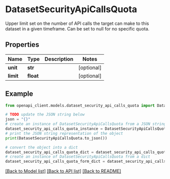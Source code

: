 # DatasetSecurityApiCallsQuota

Upper limit set on the number of API calls the target can make to this dataset in a given timeframe. Can be set to null for no specific quota.

## Properties

Name | Type | Description | Notes
------------ | ------------- | ------------- | -------------
**unit** | **str** |  | [optional] 
**limit** | **float** |  | [optional] 

## Example

```python
from openapi_client.models.dataset_security_api_calls_quota import DatasetSecurityApiCallsQuota

# TODO update the JSON string below
json = "{}"
# create an instance of DatasetSecurityApiCallsQuota from a JSON string
dataset_security_api_calls_quota_instance = DatasetSecurityApiCallsQuota.from_json(json)
# print the JSON string representation of the object
print(DatasetSecurityApiCallsQuota.to_json())

# convert the object into a dict
dataset_security_api_calls_quota_dict = dataset_security_api_calls_quota_instance.to_dict()
# create an instance of DatasetSecurityApiCallsQuota from a dict
dataset_security_api_calls_quota_form_dict = dataset_security_api_calls_quota.from_dict(dataset_security_api_calls_quota_dict)
```
[[Back to Model list]](../README.md#documentation-for-models) [[Back to API list]](../README.md#documentation-for-api-endpoints) [[Back to README]](../README.md)


